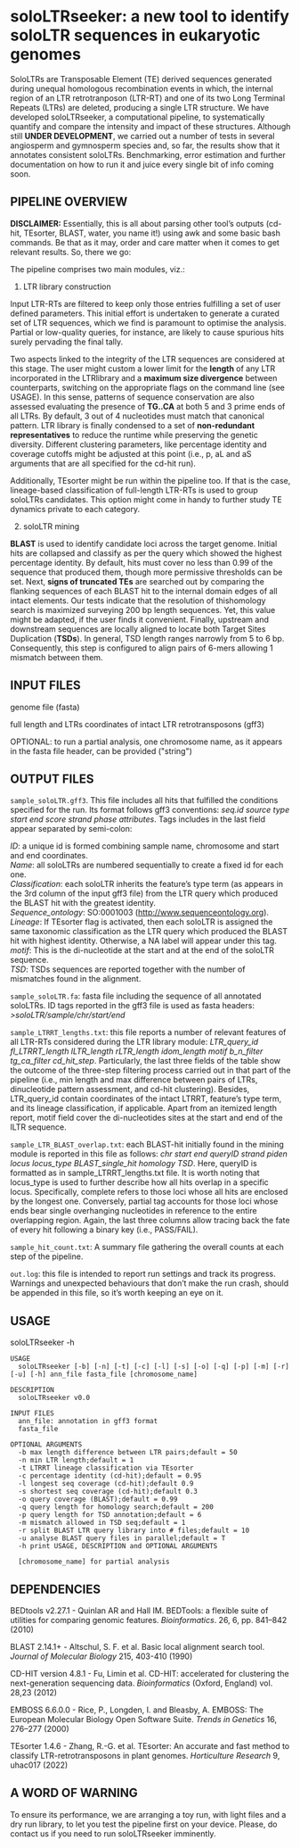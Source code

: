 # soloLTRseeker: a new tool to identify soloLTR sequences in eukaryotic genomes 

SoloLTRs are Transposable Element (TE) derived sequences generated during unequal homologous recombination events in which, the internal region of an LTR retrotranposon (LTR-RT) and one of its two Long Terminal Repeats (LTRs) are deleted, producing a single LTR structure. We have developed soloLTRseeker, a computational pipeline, to systematically quantify and compare the intensity and impact of these structures. Although still **UNDER DEVELOPMENT**, we carried out a number of tests in several angiosperm and gymnosperm species and, so far, the results show that it annotates consistent soloLTRs. Benchmarking, error estimation and further documentation on how to run it and juice every single bit of info coming soon.

## PIPELINE OVERVIEW

**DISCLAIMER:** Essentially, this is all about parsing other tool’s outputs (cd-hit, TEsorter, BLAST, water, you name it!) using awk and some basic bash commands. Be that as it may, order and care matter when it comes to get relevant results. So, there we go:

The pipeline comprises two main modules, viz.:

1.	LTR library construction

Input LTR-RTs are filtered to keep only those entries fulfilling a set of user defined parameters. This initial effort is undertaken to generate a curated set of LTR sequences, which we find is paramount to optimise the analysis. Partial or low-quality queries, for instance, are likely to cause spurious hits surely pervading the final tally.  

Two aspects linked to the integrity of the LTR sequences are considered at this stage. The user might custom a lower limit for the **length** of any LTR incorporated in the LTRlibrary and a **maximum size divergence** between counterparts, switching on the appropriate flags on the command line (see USAGE). In this sense, patterns of sequence conservation are also assessed evaluating the presence of **TG..CA** at both 5 and 3 prime ends of all LTRs. By default, 3 out of 4 nucleotides must match that canonical pattern. LTR library is finally condensed to a set of **non-redundant representatives** to reduce the runtime while preserving the genetic diversity. Different clustering parameters, like percentage identity and coverage cutoffs might be adjusted at this point (i.e., p, aL and aS arguments that are all specified for the cd-hit run).

Additionally, TEsorter might be run within the pipeline too. If that is the case, lineage-based classification of full-length LTR-RTs is used to group soloLTRs candidates. This option might come in handy to further study TE dynamics private to each category.

2.	soloLTR mining 

**BLAST** is used to identify candidate loci across the target genome. Initial hits are collapsed and classify as per the query which showed the highest percentage identity. By default, hits must cover no less than 0.99 of the sequence that produced them, though more permissive thresholds can be set. Next, **signs of truncated TEs** are searched out by comparing the flanking sequences of each BLAST hit to the internal domain edges of all intact elements. Our tests indicate that the resolution of thishomology search is maximized surveying 200 bp length sequences. Yet, this value might be adapted, if the user finds it convenient. Finally, upstream and downstream sequences are locally aligned to locate both Target Sites Duplication (**TSDs**). In general, TSD length ranges narrowly from 5 to 6 bp. Consequently, this step is configured to align pairs of 6-mers allowing 1 mismatch between them.


## INPUT FILES

genome file (fasta)  

full length and LTRs coordinates of intact LTR retrotransposons (gff3)  

OPTIONAL: to run a partial analysis, one chromosome name, as it appears in the fasta file header, can be provided ("string")  


## OUTPUT FILES 

`sample_soloLTR.gff3`. This file includes all hits that fulfilled the conditions specified for the run. Its format follows gff3 conventions: *seq.id source type start end score strand phase attributes*. Tags includes in the last field appear separated by semi-colon:

*ID*: a unique id is formed combining sample name, chromosome and start and end coordinates.  
*Name*: all soloLTRs are numbered sequentially to create a fixed id for each one.  
*Classification*: each soloLTR inherits the feature’s type term (as appears in the 3rd column of the input gff3 file) from the LTR query which produced the BLAST hit with the greatest identity.  
*Sequence_ontology*: SO:0001003 (http://www.sequenceontology.org).  
*Lineage*: If TEsorter flag is activated, then each soloLTR is assigned the same taxonomic classification as the LTR query which produced the BLAST hit with highest identity. Otherwise, a NA label will appear under this tag.   
*motif*: This is the di-nucleotide at the start and at the end of the soloLTR sequence.  
*TSD*: TSDs sequences are reported together with the number of mismatches found in the alignment.  

`sample_soloLTR.fa`: fasta file including the sequence of all annotated soloLTRs. ID tags reported in the gff3 file is used as fasta headers: *>soloLTR/sample/chr/start/end*

`sample_LTRRT_lengths.txt`: this file reports a number of relevant features of all LTR-RTs considered during the LTR library module: *LTR_query_id  fl_LTRRT_length lLTR_length  rLTR_length  idom_length  motif  b_n_filter  tg_ca_filter  cd_hit_step*. Particularly, the last three fields of the table show the outcome of the three-step filtering process carried out in that part of the pipeline (i.e., min length and max difference between pairs of LTRs, dinucleotide pattern assessment, and cd-hit clustering). Besides, LTR_query_id contain coordinates of the intact LTRRT, feature’s type term, and its lineage classification, if applicable. Apart from an itemized length report, motif field cover the di-nucleotides sites at the start and end of the lLTR sequence.

`sample_LTR_BLAST_overlap.txt`: each BLAST-hit initially found in the mining module is reported in this file as follows: *chr  start  end  queryID  strand  piden  locus  locus_type  BLAST_single_hit  homology  TSD*. Here, queryID is formatted as in sample_LTRRT_lengths.txt file. It is worth noting that locus_type is used to further describe how all hits overlap in a specific locus. Specifically, complete refers to those loci whose all hits are enclosed by the longest one. Conversely, partial tag accounts for those loci whose ends bear single overhanging nucleotides in reference to the entire overlapping region. Again, the last three columns allow tracing back the fate of every hit following a binary key (i.e., PASS/FAIL).  

`sample_hit_count.txt`: A summary file gathering the overall counts at each step of the pipeline.  

`out.log`: this file is intended to report run settings and track its progress. Warnings and unexpected behaviours that don’t make the run crash, should be appended in this file, so it’s worth keeping an eye on it.


## USAGE

soloLTRseeker -h

    USAGE
      soloLTRseeker [-b] [-n] [-t] [-c] [-l] [-s] [-o] [-q] [-p] [-m] [-r] [-u] [-h] ann_file fasta_file [chromosome_name]

    DESCRIPTION
      soloLTRseeker v0.0

    INPUT FILES
      ann_file: annotation in gff3 format
      fasta_file

    OPTIONAL ARGUMENTS
      -b max length difference between LTR pairs;default = 50
      -n min LTR length;default = 1
      -t LTRRT lineage classification via TEsorter
      -c percentage identity (cd-hit);default = 0.95
      -l longest seq coverage (cd-hit);default 0.9
      -s shortest seq coverage (cd-hit);default 0.3
      -o query coverage (BLAST);default = 0.99
      -q query length for homology search;default = 200
      -p query length for TSD annotation;default = 6
      -m mismatch allowed in TSD seq;default = 1
      -r split BLAST LTR query library into # files;default = 10
      -u analyse BLAST query files in parallel;default = T
      -h print USAGE, DESCRIPTION and OPTIONAL ARGUMENTS

      [chromosome_name] for partial analysis


## DEPENDENCIES

BEDtools v2.27.1 - Quinlan AR and Hall IM. BEDTools: a flexible suite of utilities for comparing genomic features. *Bioinformatics*. 26, 6, pp. 841–842 (2010)  

BLAST 2.14.1+ - Altschul, S. F. et al. Basic local alignment search tool. *Journal of Molecular Biology* 215, 403-410 (1990)  

CD-HIT version 4.8.1 - Fu, Limin et al. CD-HIT: accelerated for clustering the next-generation sequencing data. *Bioinformatics* (Oxford, England) vol. 28,23 (2012)  

EMBOSS 6.6.0.0 - Rice, P., Longden, I. and Bleasby, A. EMBOSS: The European Molecular Biology Open Software Suite. *Trends in Genetics* 16, 276–277 (2000)  

TEsorter 1.4.6 - Zhang, R.-G. et al. TEsorter: An accurate and fast method to classify LTR-retrotransposons in plant genomes. *Horticulture Research* 9, uhac017 (2022)  


## A WORD OF WARNING

To ensure its performance, we are arranging a toy run, with light files and a dry run library, to let you test the pipeline first on your device. Please, do contact us if you need to run soloLTRseeker imminently.


